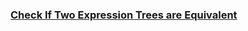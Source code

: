 ### [Check If Two Expression Trees are Equivalent](https://leetcode.com/problems/check-if-two-expression-trees-are-equivalent)

